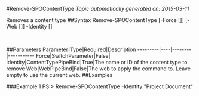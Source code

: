 #Remove-SPOContentType
*Topic automatically generated on: 2015-03-11*

Removes a content type
##Syntax
    Remove-SPOContentType [-Force [<SwitchParameter>]] [-Web [<WebPipeBind>]] -Identity [<ContentTypePipeBind>]

&nbsp;

##Parameters
Parameter|Type|Required|Description
---------|----|--------|-----------
Force|SwitchParameter|False|
Identity|ContentTypePipeBind|True|The name or ID of the content type to remove
Web|WebPipeBind|False|The web to apply the command to. Leave empty to use the current web.
##Examples

###Example 1
    PS:> Remove-SPOContentType -Identity "Project Document"

